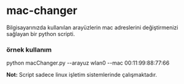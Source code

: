 # mac-changer
Bilgisayarınızda kullanılan arayüzlerin mac adreslerini değiştirmenizi sağlayan bir python scripti.


### örnek kullanım

python macChanger.py  --arayuz wlan0 --mac 00:11:99:88:77:66


**Not:** Script sadece linux işletim sistemlerinde çalışmaktadır.
